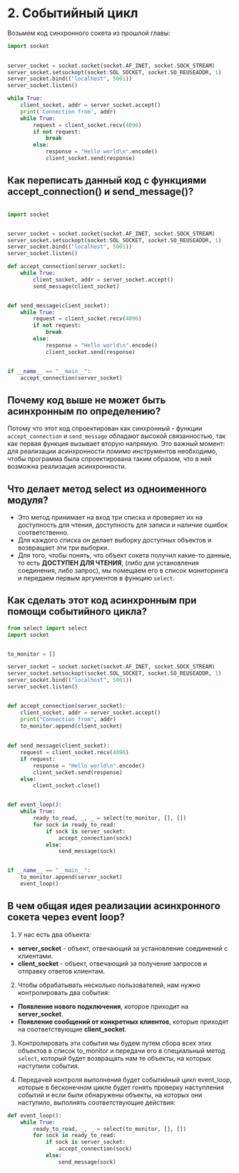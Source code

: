 # 2. Событийный цикл

Возьмем код синхронного сокета из прошлой главы:

```python
import socket

  
server_socket = socket.socket(socket.AF_INET, socket.SOCK_STREAM)
server_socket.setsockopt(socket.SOL_SOCKET, socket.SO_REUSEADDR, 1)
server_socket.bind(("localhost", 5001))
server_socket.listen()

while True:
    client_socket, addr = server_socket.accept()
    print('Connection from', addr)
    while True:
        request = client_socket.recv(4096)
        if not request:
            break
        else:
            response = "Hello world\n".encode()
            client_socket.send(response)
```

## Как переписать данный код с функциями accept_connection() и send_message()?

```python

import socket


server_socket = socket.socket(socket.AF_INET, socket.SOCK_STREAM)
server_socket.setsockopt(socket.SOL_SOCKET, socket.SO_REUSEADDR, 1)
server_socket.bind(("localhost", 5001))
server_socket.listen()

def accept_connection(server_socket):
	while True:
		client_socket, addr = server_socket.accept()
		send_message(client_socket)


def send_message(client_socket):
	while True:
		request = client_socket.recv(4096)
		if not request:
			break
		else:
			response = "Hello world\n".encode()
			client_socket.send(response)


if __name__ == "__main__":
	accept_connection(server_socket)

```

## Почему код выше не может быть асинхронным по определению?

Потому что этот код спроектирован как синхронный - функции `accept_connection` и `send_message` обладают высокой связанностью, так как первая функция вызывает вторую напрямую. Это важный момент: для реализации асинхронности помимо инструментов необходимо, чтобы программа была спроектирована таким образом, что в ней возможна реализация асинхронности.

## Что делает метод select из одноименного модуля?

- Это метод принимает на вход три списка и проверяет их на доступность для чтения, доступность для записи и наличие ошибок соответственно.
- Для каждого списка он делает выборку доступных объектов и возвращает эти три выборки.
- Для того, чтобы понять, что объект сокета получил какие-то данные, то есть **ДОСТУПЕН ДЛЯ ЧТЕНИЯ**, (либо для установления соединения, либо запрос), мы помещаем его в список мониторинга и передаем первым аргументов в функцию `select`.

## Как сделать этот код асинхронным при помощи событийного цикла?

```python
from select import select
import socket


to_monitor = []

server_socket = socket.socket(socket.AF_INET, socket.SOCK_STREAM)
server_socket.setsockopt(socket.SOL_SOCKET, socket.SO_REUSEADDR, 1)
server_socket.bind(("localhost", 5001))
server_socket.listen()


def accept_connection(server_socket):
    client_socket, addr = server_socket.accept()
    print("Connection from", addr)
    to_monitor.append(client_socket)
  
  
def send_message(client_socket):
    request = client_socket.recv(4096)
    if request:
	    response = "Hello world\n".encode()
	    client_socket.send(response)
    else:
        client_socket.close()


def event_loop():
    while True:
        ready_to_read, _, _ = select(to_monitor, [], [])
        for sock in ready_to_read:
            if sock is server_socket:
                accept_connection(sock)
            else:
                send_message(sock)


if __name__ == "__main__":
    to_monitor.append(server_socket)
    event_loop()

```

## В чем общая идея реализации асинхронного сокета через event loop?

1) У нас есть два объекта:
- **server_socket** - объект, отвечающий за установление соединений с клиентами.
- **client_socket** - объект, отвечающий за получение запросов и отправку ответов клиентам.

2) Чтобы обрабатывать несколько пользователей, нам нужно контролировать два события:
- **Появление нового подключения**, которое приходит на **server_socket**.
- **Появление сообщений от конкретных клиентов**, которые приходят на соответствующие **client_socket**.

3) Контролировать эти события мы будем путем сбора всех этих объектов в список to_monitor и передачи его в специальный метод `select`, который будет возвращать нам те объекты, на которых наступили события.

4)  Передачей контроля выполнения будет событийный цикл event_loop, которые в бесконечном цикле будет гонять проверку наступления событий и если были обнаружены объекты, на которых они наступило, выполнять соответствующие действия:

```python
def event_loop():
    while True:
        ready_to_read, _, _ = select(to_monitor, [], [])
        for sock in ready_to_read:
            if sock is server_socket:
                accept_connection(sock)
            else:
                send_message(sock)
```